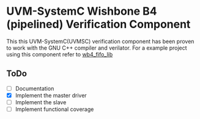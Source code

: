 # UVM-SystemC Wishbone B4 (pipelined) Verification Component

This this UVM-SystemC(UVMSC) verification component has been proven to work with the GNU C++ compiler and verilator. For a example project using this component refer to [wb4_fifo_lib](https://github.com/jg-fossh/wb4_fifo_lib)

## ToDo
  - [ ] Documentation
  - [x] Implement the master driver
  - [ ] Implement the slave
  - [ ] Implement functional coverage

